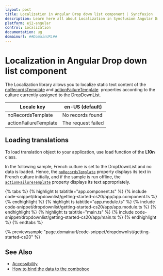 ```yaml
---
layout: post
title: Localization in Angular Drop down list component | Syncfusion
description: Learn here all about Localization in Syncfusion Angular Drop down list component of Syncfusion Essential JS 2 and more.
platform: ej2-angular
control: Localization 
documentation: ug
domainurl: ##DomainURL##
---
```


# Localization in Angular Drop down list component

The Localization library allows you to localize static text content of the
[noRecordsTemplate](https://ej2.syncfusion.com/angular/documentation/api/drop-down-list/#norecordstemplate) and [actionFailureTemplate](https://ej2.syncfusion.com/angular/documentation/api/drop-down-list/#actionfailuretemplate)
 &nbsp;properties according to the culture currently assigned to the DropDownList.

| Locale key | en-US (default)  |
|------|------|
| noRecordsTemplate |  No records found |
| actionFailureTemplate | The request failed |

## Loading translations

To load translation object to your application, use load function of the **L10n** class.

In the following sample, French culture is set to the DropDownList and no data is loaded. Hence,
the [`noRecordsTemplate`](https://ej2.syncfusion.com/angular/documentation/api/drop-down-list/#norecordstemplate) property displays its text in French culture initially, and if the sample is
run offline, the [`actionFailureTemplate`](https://ej2.syncfusion.com/angular/documentation/api/drop-down-list/#actionfailuretemplate) property displays its text appropriately.

{% tabs %}
{% highlight ts tabtitle="app.component.ts" %}
{% include code-snippet/dropdownlist/getting-started-cs20/app/app.component.ts %}
{% endhighlight %}
{% highlight ts tabtitle="app.module.ts" %}
{% include code-snippet/dropdownlist/getting-started-cs20/app/app.module.ts %}
{% endhighlight %}
{% highlight ts tabtitle="main.ts" %}
{% include code-snippet/dropdownlist/getting-started-cs20/app/main.ts %}
{% endhighlight %}
{% endtabs %}
  
{% previewsample "page.domainurl/code-snippet/dropdownlist/getting-started-cs20" %}

## See Also

* [Accessibility](./accessibility/)
* [How to bind the data to the combobox](./data-binding/)